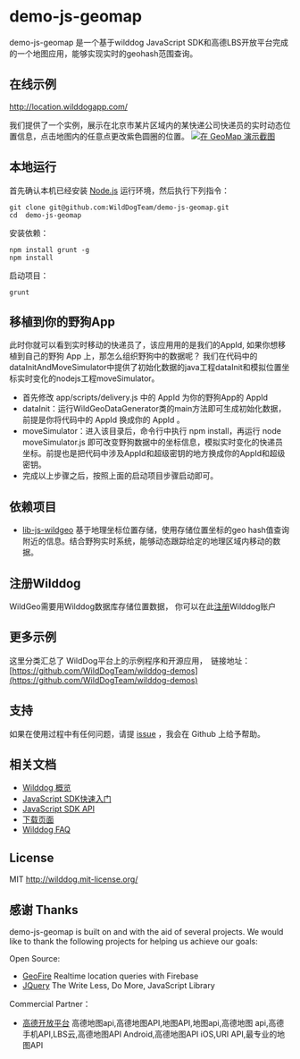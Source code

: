 # demo-js-geomap

demo-js-geomap 是一个基于wilddog JavaScript SDK和高德LBS开放平台完成的一个地图应用，能够实现实时的geohash范围查询。

## 在线示例
http://location.wilddogapp.com/

我们提供了一个实例，展示在北京市某片区域内的某快递公司快递员的实时动态位置信息，点击地图内的任意点更改紫色圆圈的位置。
[![ 在 GeoMap 演示截图](screenshot.jpg)](http://location.wilddogapp.com/)


## 本地运行

首先确认本机已经安装 [Node.js](http://nodejs.org/) 运行环境，然后执行下列指令：

```
git clone git@github.com:WildDogTeam/demo-js-geomap.git
cd  demo-js-geomap
```

安装依赖：

```
npm install grunt -g
npm install
```

启动项目：

```
grunt
```

## 移植到你的野狗App
此时你就可以看到实时移动的快递员了，该应用用的是我们的AppId, 如果你想移植到自己的野狗 App 上，那怎么组织野狗中的数据呢？
我们在代码中的dataInitAndMoveSimulator中提供了初始化数据的java工程dataInit和模拟位置坐标实时变化的nodejs工程moveSimulator。

* 首先修改 app/scripts/delivery.js 中的 AppId 为你的野狗App的 AppId
* dataInit：运行WildGeoDataGenerator类的main方法即可生成初始化数据，前提是你将代码中的 AppId 换成你的 AppId 。
* moveSimulator：进入该目录后，命令行中执行 npm install，再运行 node moveSimulator.js 即可改变野狗数据中的坐标信息，模拟实时变化的快递员坐标。前提也是把代码中涉及AppId和超级密钥的地方换成你的AppId和超级密钥。
* 完成以上步骤之后，按照上面的启动项目步骤启动即可。

## 依赖项目

* [lib-js-wildgeo](https://github.com/WildDogTeam/lib-js-wildgeo) 基于地理坐标位置存储，使用存储位置坐标的geo hash值查询附近的信息。结合野狗实时系统，能够动态跟踪给定的地理区域内移动的数据。


## 注册Wilddog
WildGeo需要用Wilddog数据库存储位置数据， 你可以在此[注册](https://www.wilddog.com/my-account/signup)Wilddog账户

## 更多示例

这里分类汇总了 WildDog平台上的示例程序和开源应用，　链接地址：[https://github.com/WildDogTeam/wilddog-demos](https://github.com/WildDogTeam/wilddog-demos)

## 支持
如果在使用过程中有任何问题，请提 [issue](https://github.com/WildDogTeam/demo-js-geomap/issues) ，我会在 Github 上给予帮助。

## 相关文档

* [Wilddog 概览](https://z.wilddog.com/overview/introduction)
* [JavaScript SDK快速入门](https://z.wilddog.com/web/quickstart)
* [JavaScript SDK API](https://z.wilddog.com/web/api)
* [下载页面](https://www.wilddog.com/download/)
* [Wilddog FAQ](https://z.wilddog.com/questions)

## License
MIT
http://wilddog.mit-license.org/

## 感谢 Thanks

demo-js-geomap is built on and with the aid of several  projects. We would like to thank the following projects for helping us achieve our goals:

Open Source:

* [GeoFire](https://github.com/firebase/geofire-js) Realtime location queries with Firebase
* [JQuery](http://jquery.com) The Write Less, Do More, JavaScript Library

Commercial Partner：

* [高德开放平台](http://lbs.amap.com)  高德地图api,高德地图API,地图API,地图api,高德地图 api,高德手机API,LBS云,高德地图API Android,高德地图API iOS,URI API,最专业的地图API
